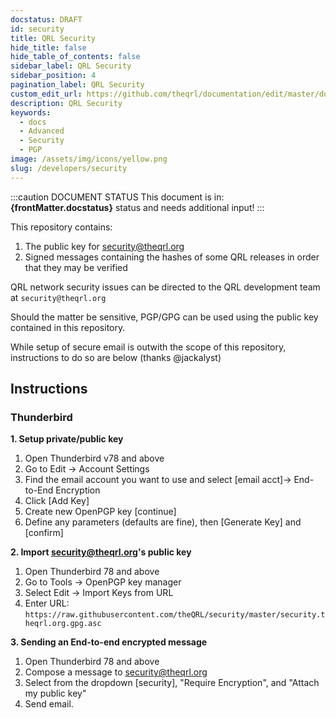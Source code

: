 ```yaml
---
docstatus: DRAFT
id: security
title: QRL Security
hide_title: false
hide_table_of_contents: false
sidebar_label: QRL Security
sidebar_position: 4
pagination_label: QRL Security
custom_edit_url: https://github.com/theqrl/documentation/edit/master/docs/basics/what-is-qrl.md
description: QRL Security
keywords:
  - docs
  - Advanced
  - Security
  - PGP
image: /assets/img/icons/yellow.png
slug: /developers/security
---
```


:::caution DOCUMENT STATUS 
<span>This document is in: <b>{frontMatter.docstatus}</b> status and needs additional input!</span>
:::


This repository contains:

1. The public key for security@theqrl.org
2. Signed messages containing the hashes of some QRL releases in order that they may be verified

QRL network security issues can be directed to the QRL development team at ```security@theqrl.org```

Should the matter be sensitive, PGP/GPG can be used using the public key contained in this repository.

While setup of secure email is outwith the scope of this repository, instructions to do so are below (thanks @jackalyst)

## Instructions

### Thunderbird

**1. Setup private/public key**

1. Open Thunderbird v78 and above
2. Go to Edit -> Account Settings
3. Find the email account you want to use and select [email acct]-> End-to-End Encryption
4. Click [Add Key]
5. Create new OpenPGP key [continue]
6. Define any parameters (defaults are fine), then [Generate Key] and [confirm]

**2. Import security@theqrl.org's public key**

1. Open Thunderbird 78 and above
2. Go to Tools -> OpenPGP key manager
3. Select Edit -> Import Keys from URL
4. Enter URL: `https://raw.githubusercontent.com/theQRL/security/master/security.theqrl.org.gpg.asc`

**3. Sending an End-to-end encrypted message**

1. Open Thunderbird 78 and above
2. Compose a message to security@theqrl.org
3. Select from the dropdown [security], "Require Encryption", and "Attach my public key"
4. Send email.